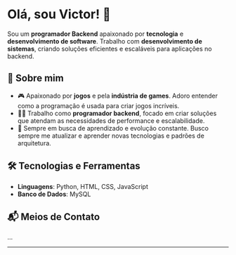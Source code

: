 # Olá, sou Victor! 👋

Sou um **programador Backend** apaixonado por **tecnologia** e **desenvolvimento de software**. Trabalho com **desenvolvimento de sistemas**, criando soluções eficientes e escaláveis para aplicações no backend.

## 🚀 Sobre mim

- 🎮 Apaixonado por **jogos** e pela **indústria de games**. Adoro entender como a programação é usada para criar jogos incríveis.
- 👨‍💻 Trabalho como **programador backend**, focado em criar soluções que atendam as necessidades de performance e escalabilidade.
- 🌱 Sempre em busca de aprendizado e evolução constante. Busco sempre me atualizar e aprender novas tecnologias e padrões de arquitetura.

## 🛠 Tecnologias e Ferramentas

- **Linguagens**: Python, HTML, CSS, JavaScript
- **Banco de Dados**: MySQL

## 📬 Meios de Contato

...

---
